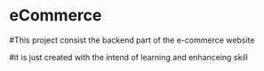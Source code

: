 # eCommerce 
#This project consist the backend part of the e-commerce website

#it is just created with the intend of learning and enhanceing skill
